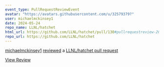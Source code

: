 ```yaml
---
event_type: PullRequestReviewEvent
avatar: "https://avatars.githubusercontent.com/u/32579379?"
user: michaelmckinsey1
date: 2024-05-24
repo_name: LLNL/hatchet
html_url: https://github.com/LLNL/hatchet/pull/130#pullrequestreview-2078108840
repo_url: https://github.com/LLNL/hatchet
---
```


<a href='https://github.com/michaelmckinsey1' target='_blank'>michaelmckinsey1</a> <a href='https://github.com/LLNL/hatchet/pull/130#pullrequestreview-2078108840' target='_blank'>reviewed</a> a <a href='https://github.com/LLNL/hatchet/pull/130' target='_blank'>LLNL/hatchet pull request</a>

<small></small>

<a href='https://github.com/LLNL/hatchet/pull/130#pullrequestreview-2078108840' target='_blank'>View Review</a>